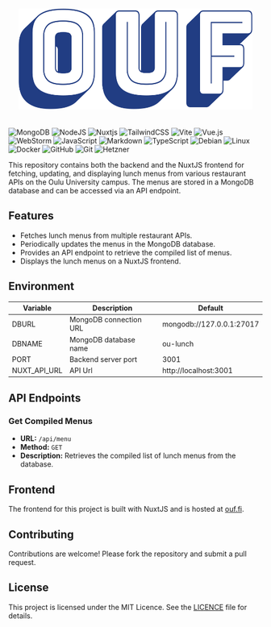 <p style="text-align: center; padding: 20px;">
  <img src="app/assets/ouf-high-resolution-logo-transparent.webp" height="200">
</p>

![MongoDB](https://img.shields.io/badge/MongoDB-%234ea94b.svg?style=for-the-badge&logo=mongodb&logoColor=white)
![NodeJS](https://img.shields.io/badge/node.js-6DA55F?style=for-the-badge&logo=node.js&logoColor=white)
![Nuxtjs](https://img.shields.io/badge/Nuxt-002E3B?style=for-the-badge&logo=nuxtdotjs&logoColor=#00DC82)
![TailwindCSS](https://img.shields.io/badge/tailwindcss-%2338B2AC.svg?style=for-the-badge&logo=tailwind-css&logoColor=white)
![Vite](https://img.shields.io/badge/vite-%23646CFF.svg?style=for-the-badge&logo=vite&logoColor=white)
![Vue.js](https://img.shields.io/badge/vuejs-%2335495e.svg?style=for-the-badge&logo=vuedotjs&logoColor=%234FC08D)
![WebStorm](https://img.shields.io/badge/webstorm-143?style=for-the-badge&logo=webstorm&logoColor=white&color=black)
![JavaScript](https://img.shields.io/badge/javascript-%23323330.svg?style=for-the-badge&logo=javascript&logoColor=%23F7DF1E)
![Markdown](https://img.shields.io/badge/markdown-%23000000.svg?style=for-the-badge&logo=markdown&logoColor=white)
![TypeScript](https://img.shields.io/badge/typescript-%23007ACC.svg?style=for-the-badge&logo=typescript&logoColor=white)
![Debian](https://img.shields.io/badge/Debian-D70A53?style=for-the-badge&logo=debian&logoColor=white)
![Linux](https://img.shields.io/badge/Linux-FCC624?style=for-the-badge&logo=linux&logoColor=black)
![Docker](https://img.shields.io/badge/docker-%230db7ed.svg?style=for-the-badge&logo=docker&logoColor=white)
![GitHub](https://img.shields.io/badge/github-%23121011.svg?style=for-the-badge&logo=github&logoColor=white)
![Git](https://img.shields.io/badge/git-%23F05032.svg?style=for-the-badge&logo=git&logoColor=white)
<img src="https://cdn.hetzner.com/assets/Uploads/Hetzner-Logo-slogan_white_space-red.jpg" alt="Hetzner" height="28"/>

This repository contains both the backend and the NuxtJS frontend for fetching, updating, and displaying lunch menus from various restaurant APIs on the Oulu University campus. The menus are stored in a MongoDB database and can be accessed via an API endpoint.

## Features

- Fetches lunch menus from multiple restaurant APIs.
- Periodically updates the menus in the MongoDB database.
- Provides an API endpoint to retrieve the compiled list of menus.
- Displays the lunch menus on a NuxtJS frontend.

## Environment

| Variable     | Description            | Default                   |
|--------------|------------------------|---------------------------|
| DBURL        | MongoDB connection URL | mongodb://127.0.0.1:27017 |
| DBNAME       | MongoDB database name  | ou-lunch                  |
| PORT         | Backend server port    | 3001                      |
| NUXT_API_URL | API Url                | http://localhost:3001     |

## API Endpoints

### Get Compiled Menus

- **URL:** `/api/menu`
- **Method:** `GET`
- **Description:** Retrieves the compiled list of lunch menus from the database.

## Frontend

The frontend for this project is built with NuxtJS and is hosted at [ouf.fi](https://ouf.fi).

## Contributing

Contributions are welcome! Please fork the repository and submit a pull request.

## License

This project is licensed under the MIT Licence. See the [LICENCE](LICENSE) file for details.
